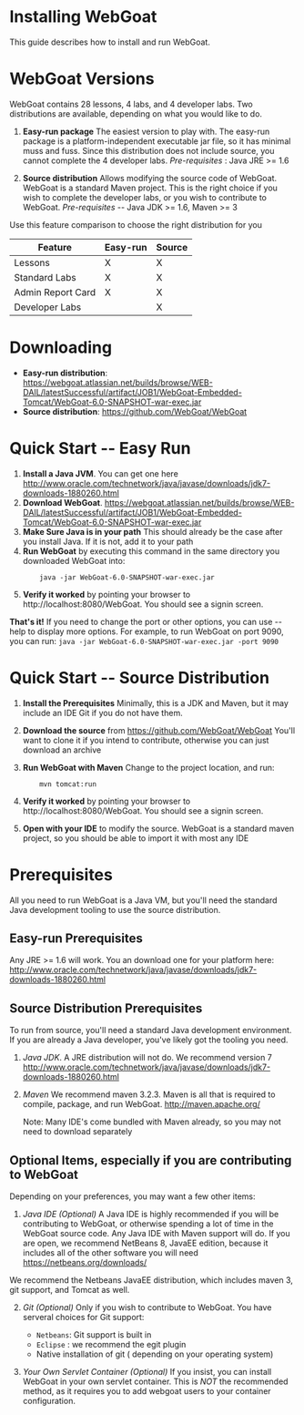 # Installing WebGoat

This guide describes how to install and run WebGoat. 

# WebGoat Versions

WebGoat contains 28 lessons, 4 labs, and 4 developer labs. Two distributions are available, depending on what you would like to do.

  1. **Easy-run package** The easiest version to play with. The easy-run package is a platform-independent executable jar file, so it has minimal muss and fuss. Since this distribution does not include source, you cannot complete the 4 developer labs.  *Pre-requisites* : Java JRE >= 1.6	

  2. **Source distribution**  Allows modifying the source code of WebGoat.  WebGoat is a standard Maven project. This is the right choice if you wish to complete the developer labs, or you wish to contribute to WebGoat.  *Pre-requisites* -- Java JDK >= 1.6, Maven  >= 3
	
Use this feature comparison to choose the right distribution for you
	
Feature			| Easy-run| Source 
------------------------|------------|---------
Lessons			| X	| X 
Standard Labs		| X	| X 
Admin Report Card	| X	| X 
Developer Labs		|	| X	


# Downloading

 * **Easy-run distribution**: https://webgoat.atlassian.net/builds/browse/WEB-DAIL/latestSuccessful/artifact/JOB1/WebGoat-Embedded-Tomcat/WebGoat-6.0-SNAPSHOT-war-exec.jar  
 * **Source distribution**: https://github.com/WebGoat/WebGoat
	
# Quick Start -- Easy Run
 1. **Install a Java JVM**.  You can get one here http://www.oracle.com/technetwork/java/javase/downloads/jdk7-downloads-1880260.html
 2. **Download WebGoat**. https://webgoat.atlassian.net/builds/browse/WEB-DAIL/latestSuccessful/artifact/JOB1/WebGoat-Embedded-Tomcat/WebGoat-6.0-SNAPSHOT-war-exec.jar 
 3. **Make Sure Java is in your path** This should already be the case after you install Java. If it is not, add it to your path
 4. **Run WebGoat** by executing this command in the same directory you downloaded WebGoat into:
	```
		java -jar WebGoat-6.0-SNAPSHOT-war-exec.jar
	```
 5. **Verify it worked** by pointing your browser to http://localhost:8080/WebGoat. You should see a signin screen.  
	
 **That's it!**  If you need to change the port or other options, you can use --help to display more options. For example, to run WebGoat on port 9090, you can run:
	```
		java -jar WebGoat-6.0-SNAPSHOT-war-exec.jar -port 9090
	```

# Quick Start -- Source Distribution
	
 1. **Install the Prerequisites** Minimally, this is a JDK and Maven, but it may include an IDE Git if you do not have them.
 2. **Download the source** from https://github.com/WebGoat/WebGoat You'll want to clone it if you intend to contribute, otherwise you can just download an archive
 3. **Run WebGoat with Maven** Change to the project location, and run:
	
	```
		mvn tomcat:run
	```
 4. **Verify it worked** by pointing your browser to http://localhost:8080/WebGoat. You should see a signin screen. 
 5. **Open with your IDE** to modify the source.  WebGoat is a standard maven project, so you should be able to import it with most any IDE
	
# Prerequisites
	
All you need to run WebGoat is a Java VM, but you'll need the standard Java development tooling to use the source distribution. 

## Easy-run Prerequisites

Any JRE >= 1.6 will work.  You an download one for your platform here: http://www.oracle.com/technetwork/java/javase/downloads/jdk7-downloads-1880260.html
	
## Source Distribution Prerequisites
	
To run from source, you'll need a standard Java development environment. If you are already a Java developer, you've likely got the tooling you need.  
	
 1. *Java JDK*.  A JRE distribution will not do. We recommend version 7  http://www.oracle.com/technetwork/java/javase/downloads/jdk7-downloads-1880260.html
		
 2. *Maven* We recommend maven 3.2.3.  Maven is all that is required to compile, package, and run WebGoat.  http://maven.apache.org/
		
     Note:  Many IDE's come bundled with Maven already, so you may not need to download separately
	
## Optional Items, especially if you are contributing to WebGoat
	
Depending on your preferences, you may want a few other items: 
	
 1. *Java IDE (Optional)*  A Java IDE is highly recommended if you will be contributing to WebGoat, or otherwise spending a lot of time in the WebGoat source code.  Any Java IDE with Maven support will do.  If you are open, we recommend NetBeans 8, JavaEE edition, because it includes all of the other software you will need		
		https://netbeans.org/downloads/
		
  We recommend the Netbeans JavaEE distribution, which includes maven 3, git support, and Tomcat as well.
	
 2. *Git (Optional)* Only if you wish to contribute to WebGoat. You have serveral choices for Git support:
	* `Netbeans`: Git support is built in
	* `Eclipse` : we recommend  the egit plugin
	* Native installation of git ( depending on your operating system)
		
 3. *Your Own Servlet Container (Optional)*  If you insist, you can install WebGoat in your own servlet container.  This is *NOT* the recommended method, as it requires you to add webgoat users to your container configuration.
	
	
	
	